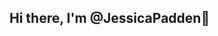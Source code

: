 ## Hi there, I'm @JessicaPadden👋

<!--
**JessicaPadden/JessicaPadden** is a ✨ _special_ ✨ repository because its `README.md` (this file) appears on your GitHub profile.

Here are some ideas to get you started.
- 🌱 I’m currently learning Web Development
- 😄 Pronouns: She/Her
- ⚡ Fun fact: I have done a 70m bungee jump!
-->

